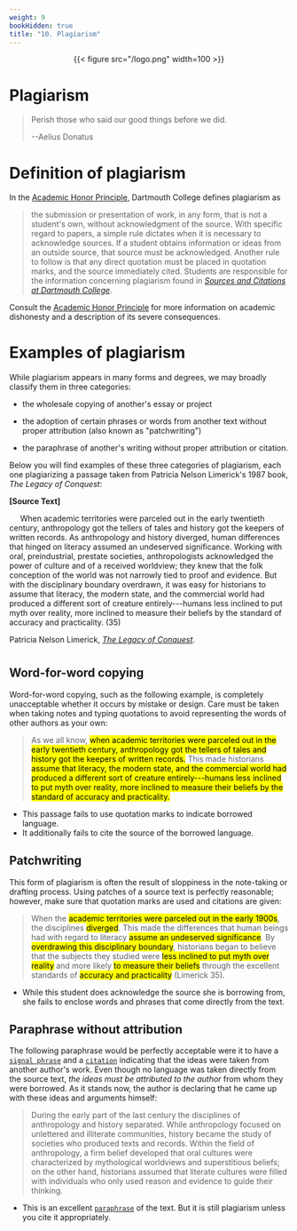 ```yaml
---
weight: 9
bookHidden: true
title: "10. Plagiarism"
---
```


<div style="text-align:center">{{< figure src="/logo.png" width=100 >}}</div>

# Plagiarism


> Perish those who said our good things before we did.
>
> --Aelius Donatus


# Definition of plagiarism


In the [Academic Honor Principle](http://www.dartmouth.edu/judicialaffairs/honor/index.html),
Dartmouth College defines plagiarism as

> the submission or presentation of work, in any form, that is not a
> student's own, without acknowledgment of the source. With specific
> regard to papers, a simple rule dictates when it is necessary to
> acknowledge sources. If a student obtains information or ideas from an
> outside source, that source must be acknowledged. Another rule to
> follow is that any direct quotation must be placed in quotation marks,
> and the source immediately cited. Students are responsible for the
> information concerning plagiarism found in [*Sources and Citations at
> Dartmouth
> College*](http://writing-speech.dartmouth.edu/learning/materials/sources-and-citations-dartmouth).

Consult the [Academic Honor Principle](http://www.dartmouth.edu/judicialaffairs/honor/index.html)
for more information on academic dishonesty and a description of its severe consequences.

# Examples of plagiarism


While plagiarism appears in many forms and degrees, we may broadly
classify them in three categories: 

- the wholesale copying of another's essay or project 

- the adoption of certain phrases or words from another text without proper attribution (also known as "patchwriting")

- the paraphrase of another's writing without proper attribution or citation.

Below you will find examples of these three categories of plagiarism, each one plagiarizing a passage taken from Patricia Nelson Limerick's
1987 book, *The Legacy of Conquest*:

<div class="container">
        <div class="raised-edge">

**[Source Text]**

&nbsp;&nbsp;&nbsp;&nbsp;&nbsp;When academic territories were parceled out in the early twentieth
century, anthropology got the tellers of tales and history got the
keepers of written records. As anthropology and history diverged, human
differences that hinged on literacy assumed an undeserved significance.
Working with oral, preindustrial, prestate societies, anthropologists
acknowledged the power of culture and of a received worldview; they knew
that the folk conception of the world was not narrowly tied to proof and
evidence. But with the disciplinary boundary overdrawn, it was easy for
historians to assume that literacy, the modern state, and the commercial
world had produced a different sort of creature entirely---humans less
inclined to put myth over reality, more inclined to measure their
beliefs by the standard of accuracy and practicality. (35)

Patricia Nelson Limerick, [*The Legacy of
Conquest*](http://libcat.dartmouth.edu/record=b1422593~S1).

 <div class="edge-shadow"></div>
        </div>
      </div>

#

## Word-for-word copying

Word-for-word copying, such as the following example, is completely
unacceptable whether it occurs by mistake or design. Care must be taken
when taking notes and typing quotations to avoid representing the words
of other authors as your own:

>As we all know, <mark>when academic territories were parceled out in the early twentieth century, anthropology got the tellers of tales and history got the keepers of written records.</mark> This made historians <mark>assume that literacy, the modern state, and the commercial world had produced a different sort of creature entirely---humans less inclined to put myth over reality, more inclined to measure their beliefs by the standard of accuracy and practicality.</mark> 

- This passage fails to use quotation marks to indicate borrowed language.
- It additionally fails to cite the source of the borrowed language. 


## Patchwriting

This form of plagiarism is often the result of sloppiness in the
note-taking or drafting process. Using patches of a source text is
perfectly reasonable; however, make sure that quotation marks are used
and citations are given:

> When the <mark>academic territories were parceled out in the early 1900s</mark>, the disciplines <mark>diverged</mark>. This made the differences that human beings had with regard to literacy <mark>assume an undeserved significance</mark>. By <mark>overdrawing this disciplinary boundary</mark>, historians began to believe that the subjects they studied were <mark>less inclined to put myth over reality</mark> and more likely <mark>to measure their beliefs</mark> through the excellent standards of <mark>accuracy and practicality</mark> (Limerick 35). 

- While this student does acknowledge the source she is borrowing from, she fails to enclose words and phrases that come directly from the text.

## Paraphrase without attribution

The following paraphrase would be perfectly acceptable were it to have a
[`signal phrase`](/resources/open-handbook/chapter-8) and a [`citation`](/resources/open-handbook/chapter-11) indicating that the ideas were taken
from another author's work. Even though no language was taken directly
from the source text, *the ideas must be attributed to the author* from
whom they were borrowed. As it stands now, the author is declaring that
he came up with these ideas and arguments himself:

> During the early part of the last century the disciplines of
> anthropology and history separated. While anthropology focused on
> unlettered and illiterate communities, history became the study of
> societies who produced texts and records. Within the field of
> anthropology, a firm belief developed that oral cultures were
> characterized by mythological worldviews and superstitious beliefs; on
> the other hand, historians assumed that literate cultures were filled
> with individuals who only used reason and evidence to guide their
> thinking.

- This is an excellent [`paraphrase`](/resources/open-handbook/chapter-8) of the text. But it is still plagiarism unless you cite it appropriately. 
